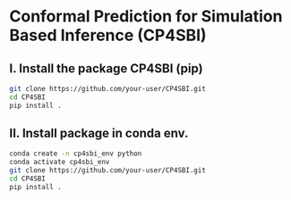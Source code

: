 # Conformal Prediction for Simulation Based Inference (CP4SBI)

## I. Install the package CP4SBI (pip)

```bash
git clone https://github.com/your-user/CP4SBI.git
cd CP4SBI
pip install .
```

## II. Install package in conda env.

```bash
conda create -n cp4sbi_env python
conda activate cp4sbi_env
git clone https://github.com/your-user/CP4SBI.git
cd CP4SBI
pip install .
```






